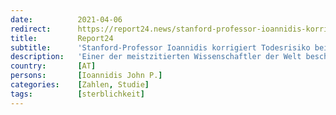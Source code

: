 ```yaml
---
date:          2021-04-06
redirect:      https://report24.news/stanford-professor-ioannidis-korrigiert-todesrisiko-bei-covid-erkrankung-auf-015/
title:         Report24
subtitle:      'Stanford-Professor Ioannidis korrigiert Todesrisiko bei Covid-Erkrankung auf 0,15%'
description:   'Einer der meistzitierten Wissenschaftler der Welt beschäftigt sich seit Beginn der Krise mit der Auswertung aller weltweit verfügbaren Zahlen.'
country:       [AT]
persons:       [Ioannidis John P.]
categories:    [Zahlen, Studie]
tags:          [sterblichkeit]
---
```

